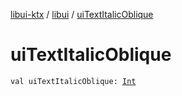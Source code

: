 [libui-ktx](../index.md) / [libui](index.md) / [uiTextItalicOblique](./ui-text-italic-oblique.md)

# uiTextItalicOblique

`val uiTextItalicOblique: `[`Int`](https://kotlinlang.org/api/latest/jvm/stdlib/kotlin/-int/index.html)